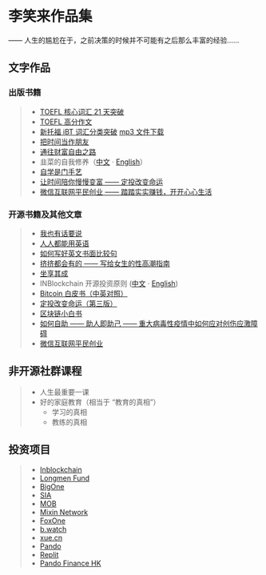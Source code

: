 # 李笑来作品集

—— 人生的尴尬在于，之前决策的时候并不可能有之后那么丰富的经验……

## 文字作品

### 出版书籍

> * [TOEFL 核心词汇 21 天突破](https://search.jd.com/Search?keyword=TOEFL%20%E6%A0%B8%E5%BF%83%E8%AF%8D%E6%B1%87%2021%20%E5%A4%A9%E7%AA%81%E7%A0%B4&enc=utf-8&wq=TOEFL%20%E6%A0%B8%E5%BF%83%E8%AF%8D%E6%B1%87%2021%20%E5%A4%A9%E7%AA%81%E7%A0%B4&pvid=20a58eb8accf4c2c8817ba3ac3db212e)
> * [TOEFL 高分作文](/twe185/)
> * [新托福 iBT 词汇分类突破](https://search.jd.com/Search?keyword=%E6%96%B0%E6%89%98%E7%A6%8F%20iBT%20%E8%AF%8D%E6%B1%87%E5%88%86%E7%B1%BB%E7%AA%81%E7%A0%B4&enc=utf-8&wq=%E6%96%B0%E6%89%98%E7%A6%8F%20iBT%20%E8%AF%8D%E6%B1%87%E5%88%86%E7%B1%BB%E7%AA%81%E7%A0%B4&pvid=ad393ae77b8c4bfe86949c0aea5476ff) [mp3 文件下载](https://pan.baidu.com/s/1T5Te0b95l2DWViH_qGprzQ?pwd=wbmk)
> * [把时间当作朋友](/befriending-time/)
> * [通往财富自由之路](https://xue.cn/hub/app/books/56)
> * 韭菜的自我修养（[中文](/the-self-cultivation-of-leeks/cn/) · [English](/the-self-cultivation-of-leeks/en/)）
> * [自学是门手艺](/the-craft-of-selfteaching/)
> * [让时间陪你慢慢变富 —— 定投改变命运](https://item.jd.com/12605781.html)
> * [微信互联网平民创业 —— 踏踏实实赚钱，开开心心生活](https://item.jd.com/12759217.html)

### 开源书籍及其他文章

> * [我也有话要说](/i-have-a-say/)
> * [人人都能用英语](/everyone-can-use-english/)
> * [如何写好英文书面比较句](https://xue.cn/hub/app/books/53)
> * [挤挤都会有的 —— 写给女生的性高潮指南](/ji/)
> * [坐享其成](https://github.com/xiaolai/zuoxiangqicheng)
> * INBlockchain 开源投资原则 ([中文](/inb-principles/cn/) · [English](/inb-principles/en/))
> * [Bitcoin 白皮书（中英对照）](/bitcoin-whitepaper-cn-en-translation/Bitcoin-Whitepaper-EN-CN.html)
> * [定投改变命运（第三版）](https://onregularinvesting.com)
> * [区块链小白书](https://blockchainlittlebook.com)
> * [如何自助 —— 助人即助己 —— 重大病毒性疫情中如何应对创伤应激障碍](https://github.com/xiaolai/help-to-be-helped)
> * [微信互联网平民创业](https://github.com/xiaolai/everyones-guide-for-starting-up-on-wechat-network)

## 非开源社群课程

> * 人生最重要一课
> * 好的家庭教育（相当于 “教育的真相”）
>   * 学习的真相
>   * 教练的真相

## 投资项目

> * [Inblockchain](https://inblockchain.com)
> * [Longmen Fund](https://longmen.fund)
> * [BigOne](https://big.one)
> * [SIA](https://sia.tech/)
> * [MOB](https://www.mobilecoin.com/)
> * [Mixin Network](https://mixin.one/)
> * [FoxOne](https://fox.one)
> * [b.watch](https://b.watch)
> * [xue.cn](https://xue.cn)
> * [Pando](https://pando.im)
> * [Replit](https://repl.it)
> * [Pando Finance HK](https://www.pandofinance.com.hk/)
